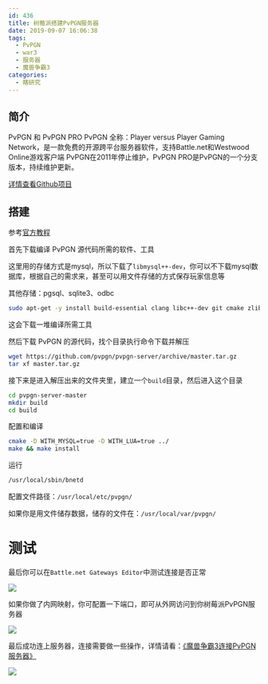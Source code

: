 ```yaml
---
id: 436
title: 树莓派搭建PvPGN服务器
date: 2019-09-07 16:06:38
tags:
  - PvPGN
  - war3
  - 服务器
  - 魔兽争霸3
categories:
  - 瞎研究
---
```


## 简介

PvPGN 和 PvPGN PRO
PvPGN 全称：Player versus Player Gaming Network，是一款免费的开源跨平台服务器软件，支持Battle.net和Westwood Online游戏客户端
PvPGN在2011年停止维护，PvPGN PRO是PvPGN的一个分支版本，持续维护更新。

[详情查看Github项目](https://github.com/pvpgn/pvpgn-server)

<!--more-->

## 搭建

参考[官方教程](https://pvpgn.pro/pvpgn_installation.html)

首先下载编译 PvPGN 源代码所需的软件、工具

这里用的存储方式是mysql，所以下载了`libmysql++-dev`，你可以不下载mysql数据库，根据自己的需求来，甚至可以用文件存储的方式保存玩家信息等

其他存储：pgsql、sqlite3、odbc

```bash
sudo apt-get -y install build-essential clang libc++-dev git cmake zlib1g-dev liblua5.1-0-dev libmysql++-dev
```

这会下载一堆编译所需工具

然后下载 PvPGN 的源代码，找个目录执行命令下载并解压

```bash
wget https://github.com/pvpgn/pvpgn-server/archive/master.tar.gz
tar xf master.tar.gz
```

接下来是进入解压出来的文件夹里，建立一个`build`目录，然后进入这个目录

```bash
cd pvpgn-server-master
mkdir build
cd build
```

配置和编译

```bash
cmake -D WITH_MYSQL=true -D WITH_LUA=true ../
make && make install
```

运行

```bash
/usr/local/sbin/bnetd
```

配置文件路径：`/usr/local/etc/pvpgn/`

如果你是用文件储存数据，储存的文件在：`/usr/local/var/pvpgn/`

# 测试

最后你可以在`Battle.net Gateways Editor`中测试连接是否正常

![](//imba97.cn/uploads/2019/09/pvpgn-1.png)

如果你做了内网映射，你可配置一下端口，即可从外网访问到你树莓派PvPGN服务器

![](//imba97.cn/uploads/2019/09/pvpgn-2.png)

最后成功连上服务器，连接需要做一些操作，详情请看：[《魔兽争霸3连接PvPGN服务器》](//imba97.cn/archives/437)

![](//imba97.cn/uploads/2019/09/pvpgn-3.png)

